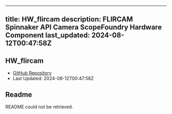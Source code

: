 
---
title: HW_flircam
description: FLIRCAM Spinnaker API Camera ScopeFoundry Hardware Component
last_updated: 2024-08-12T00:47:58Z
---

## HW_flircam

- [GitHub Repository](https://github.com/ScopeFoundry/HW_flircam)
- Last Updated: 2024-08-12T00:47:58Z

## Readme

README could not be retrieved.


